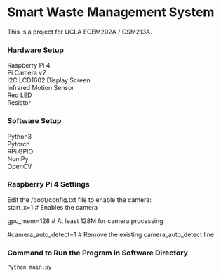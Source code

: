 # Smart Waste Management System
This is a project for UCLA ECEM202A / CSM213A.  

### Hardware Setup    
Raspberry Pi 4  
Pi Camera v2  
I2C LCD1602 Display Screen  
Infrared Motion Sensor  
Red LED  
Resistor  

### Software Setup   
Python3  
Pytorch  
RPi.GPIO  
NumPy  
OpenCV  

### Raspberry Pi 4 Settings     
Edit the /boot/config.txt file to enable the camera:  
start_x=1 # Enables the camera

gpu_mem=128 # At least 128M for camera processing

#camera_auto_detect=1 # Remove the existing camera_auto_detect line

### Command to Run the Program in Software Directory    
```
Python main.py  
```

